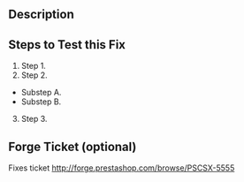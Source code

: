 <!--
Thank you for contributing to the PrestaShop project!
This text is a template text for your pull request description. Click the "Preview" button to see how it displays.

Please provide a general summary of your changes in the title field above, following this naming convention:
"[<type>] <category> : <short description>".

<type> can be:
* [-] for a bug fix.
* [*] for an improvement.
* [+] for a new feature.

<category> can be:
* FO : Front office (theme, front controller, images, CSS, JavaScript, etc.).
* BO : Back office (theme, admin controller, images, CSS, JavaScript, etc.).
* CORE :	The core of the software itself: classes, controllers, etc.

Sample title: "[-] FO : Fix cart warning for IE9."

IMPORTANT: Your commits' names MUST also follow this convention. For more details, please read http://doc.prestashop.com/display/PS16/How+to+write+a+commit+message

Guidelines:
* PrestaShop 1.7 development happens on the 'develop' branch
* PrestaShop 1.6 development happens on the '1.6.1.x' branch -- and only accept bugfixes, not improvements/new features.
* Don't target the 'master' branch!
* Make sure your local branch is up to date before commiting your changes!
* Your code MUST respect the PSR-2 Coding Style: http://doc.prestashop.com/display/PS16/Coding+Standards !
* Use 'git rebase' (in the command line) to squash/fixup dummy/unnecessary commits into only one commit, or to remove "Merge branch XXX:" commits.
-->


## Description

<!--
Please enter few sentences describing the overall goals of the pull request's commit(s). 
Please be as descriptive as possible: the more details you give, the quicker your PR can be reviewed!

Explain the motivation for making this change. What existing problem does the pull request solve? Why is it the best way to solve it? Give us as much details as possible: you want to convince the PS Core team that your PR must be merged :)
Describe any possible limitations, side effects, etc.

Reference any other pull requests that might be related (for instance, if you are rebasing a PR from another branch).
-->


## Steps to Test this Fix

<!--
Describe the exact steps you've done to test that the code works. Remove the unecessary steps below :)
-->

1. Step 1.
2. Step 2.
  * Substep A.
  * Substep B.
3. Step 3.


## Forge Ticket (optional)

<!--
If you are fixing a Forge ticket, please give its full URL here. If not, delete this section.

For instance:
 -->

Fixes ticket http://forge.prestashop.com/browse/PSCSX-5555
